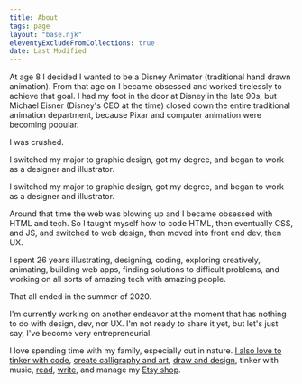 ```yaml
---
title: About
tags: page
layout: "base.njk"
eleventyExcludeFromCollections: true
date: Last Modified
---
```


At age 8 I decided I wanted to be a Disney Animator (traditional hand drawn animation). From that age on I became obsessed and worked tirelessly to achieve that goal. I had my foot in the door at Disney in the late 90s, but Michael Eisner (Disney's CEO at the time) closed down the entire traditional animation department, because Pixar and computer animation were becoming popular.

I was crushed.

I switched my major to graphic design, got my degree, and began to work as a designer and illustrator.

<div class="callout">
<p>I switched my major to graphic design, got my degree, and began to work as a designer and illustrator.</p>
</div>

Around that time the web was blowing up and I became obsessed with HTML and tech. So I taught myself how to code HTML, then eventually CSS, and JS, and switched to web design, then moved into front end dev, then UX.

I spent 26 years illustrating, designing, coding, exploring creatively, animating, building web apps, finding solutions to difficult problems, and working on all sorts of amazing tech with amazing people.

That all ended in the summer of 2020.

I'm currently working on another endeavor at the moment that has nothing to do with design, dev, nor UX. I'm not ready to share it yet, but let's just say, I've become very entrepreneurial.

I love spending time with my family, especially out in nature. <a href="https://codepen.io/frankDraws/" target="_blank">I also love to tinker with code</a>, <a href="https://www.instagram.com/frankjuval/" target="_blank">create calligraphy and art</a>, <a href="https://www.frankjuval.com" target="_blank">draw and design</a>, tinker with music, [read](/reading), <a href="/tagged/writing">write</a>, and manage my <a href="https://www.etsy.com/shop/FrankJuvalStudio" target="_blank">Etsy shop</a>.